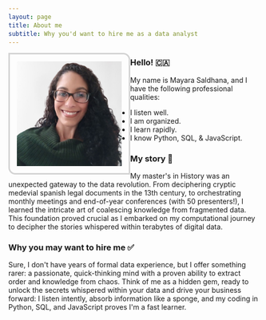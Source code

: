 ```yaml
---
layout: page
title: About me
subtitle: Why you'd want to hire me as a data analyst
---
```

<img 
  align="left" 
  style="width:15em; height:15em; border: .25em solid lightgrey; border-top-right-radius: 1em; border-bottom-left-radius: 1em; padding: 1em; "
  src="/assets/img/may_photo.png" 
  alt="My data analyst photo!">

### Hello! 🇨🇦

My name is Mayara Saldhana, and I have the following professional qualities:
  - I listen well.
  - I am organized.
  - I learn rapidly.
  - I know Python, SQL, & JavaScript. 

### My story 🐝

My master's in History was an unexpected gateway to the data revolution. From deciphering cryptic medevial spanish legal documents in the 13th century, to orchestrating monthly meetings and end-of-year conferences (with 50 presenters!), I learned the intricate art of coalescing knowledge from fragmented data. This foundation proved crucial as I embarked on my computational journey to decipher the stories whispered within terabytes of digital data.

### Why you may want to hire me ✅

Sure, I don't have years of formal data experience, but I offer something rarer: a passionate, quick-thinking mind with a proven ability to extract order and knowledge from chaos. Think of me as a hidden gem, ready to unlock the secrets whispered within your data and drive your business forward: I listen intently, absorb information like a sponge, and my coding in Python, SQL, and JavaScript proves I'm a fast learner. 


